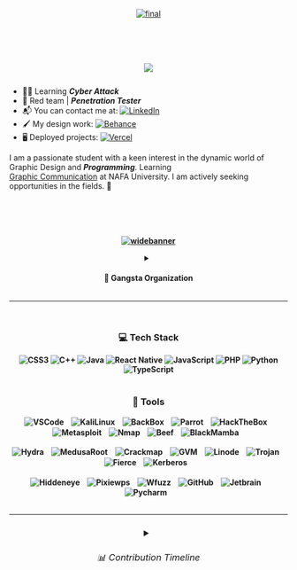 <div align="center">
    
[![final](https://github.com/Sulaimannabdul/Sulaimannabdul/assets/151133481/5358f0ca-3f26-4a48-a9be-24464218dfbe)](https://csrc.nist.gov/Topics/Security-and-Privacy/security-programs-and-operations)</div>
<img src="https://www.animatedimages.org/data/media/562/animated-line-image-0111.gif" width="1000" height="5" />

<h1 align="center">
<img src="https://readme-typing-svg.herokuapp.com/?font=CascadiaCode&size=35&center=true&vCenter=true&width=500&height=70&duration=4000&lines=Hi+There!👾+;+Welcome+to+my+Github!;" />
</h1>

- 🥷🏿 Learning ***Cyber Attack***
- 🚩 Red team | ***Penetration Tester***
- 📬 You can contact me at: [![LinkedIn](https://img.shields.io/badge/LinkedIn-%230077B5.svg?logo=linkedin&logoColor=white)](https://www.linkedin.com/in/sulaiman-aziz/)
- 🖌️ My design work: [![Behance](https://img.shields.io/badge/Behance-1769ff?logo=behance&logoColor=white)](https://www.behance.net/SulaimanAbdul)
- 🖥️ Deployed projects: [![Vercel](https://vercelbadge.vercel.app/api/datejer/vercel-badge)](https://vercel.com/sulaimannabduls-projects)

I am a passionate student with a keen interest in the dynamic world of Graphic Design and ***Programming***.
Learning </br>
[Graphic Communication](https://www.nafa.edu.sg/programmes/diploma-in-graphic-communication) at NAFA University. I am actively seeking opportunities in the fields. 🚀

<img src="https://www.animatedimages.org/data/media/562/animated-line-image-0111.gif" width="1000" height="5" />

<h4 align="center"><br>
    
[![widebanner](https://github.com/Sulaimannabdul/Sulaimannabdul/assets/151133481/f5c87aa6-0e5e-4c84-b471-d38c0d8470b4)](https://www.wired.com/story/cybersecurity-marginalized-communities-problem/)
<details>
<summary><h4> 🦈 Gangsta Organization </h4></summary>
<div>

![wallpaper](https://github.com/Sulaimannabdul/Sulaimannabdul/assets/151133481/107201f8-d35f-4b73-b3da-92b999947cd3)
</div>

![wallpaper](https://github.com/Sulaimannabdul/Sulaimannabdul/assets/151133481/2d187324-1db4-4978-9738-f5cd6a52b529)
</div>
  <img src='GangstaIntro.gif' class='responsive-image'/>
</div>
</details><hr><br>
<div align="center">
    
### 💻 Tech Stack
![CSS3](https://img.shields.io/badge/css3-%231572B6.svg?style=for-the-badge&logo=css3&logoColor=white) 
![C++](https://img.shields.io/badge/c++-%2300599C.svg?style=for-the-badge&logo=c%2B%2B&logoColor=white) 
![Java](https://img.shields.io/badge/java-%23ED8B00.svg?style=for-the-badge&logo=openjdk&logoColor=white) 
![React Native](https://img.shields.io/badge/react_native-%2320232a.svg?style=for-the-badge&logo=react&logoColor=%2361DAFB)
![JavaScript](https://img.shields.io/badge/javascript-%23323330.svg?style=for-the-badge&logo=javascript&logoColor=%23F7DF1E) 
![PHP](https://img.shields.io/badge/php-%23777BB4.svg?style=for-the-badge&logo=php&logoColor=white) 
![Python](https://img.shields.io/badge/python-3670A0?style=for-the-badge&logo=python&logoColor=ffdd54) 
![TypeScript](https://img.shields.io/badge/typescript-%23007ACC.svg?style=for-the-badge&logo=typescript&logoColor=white)
<br><br>

<div align="center">

### 🧰 Tools

<img align="center" alt="VSCode" width="30px" style="padding-right:10px;" src="https://uxwing.com/wp-content/themes/uxwing/download/brands-and-social-media/visual-studio-code-icon.png" />
<img align="center" alt="KaliLinux" width="30px" style="padding-right:10px;" src="https://seeklogo.com/images/K/kali-linux-logo-AED181186E-seeklogo.com.png" />
<img align="center" alt="BackBox" width="30px" style="padding-right:10px;" src="https://freepngimg.com/thumb/gnome/59140-backbox-operating-systems-linux-distribution-mint.png" />
<img align="center" alt="Parrot" width="30px" style="padding-right:10px;" src="https://jessehirsh.com/content/images/size/w960/2020/08/Parrot_Logo.png" />
<img align="center" alt="HackTheBox" width="30px" style="padding-right:10px;" src="https://static-00.iconduck.com/assets.00/hack-the-box-icon-512x512-pokr8xc5.png" />
<img align="center" alt="Metasploit" width="30px" style="padding-right:10px;" src="https://www.kali.org/tools/metasploit-framework/images/metasploit-framework-logo.svg" />
<img align="center" alt="Nmap" width="30px" style="padding-right:10px;" src="https://nmap.org/images/nmap-logo-256x256.png" />
<img align="center" alt="Beef" width="31px" style="padding-right:10px;" src="https://github.com/Sulaimannabdul/Sulaimannabdul/assets/151133481/7a49a4a2-b646-41f9-bc92-1c378a4e357a" />
<img align="center" alt="BlackMamba" width="30px" style="padding-right:10px;" src="https://miro.medium.com/v2/resize:fit:1122/1*_pc0k3ZBgaIWgAFLM2EoVw.png" /><br><br>
<img align="center" alt="Hydra" width="33px" style="padding-right:10px;" src="https://www.kali.org/tools/hydra/images/hydra-logo.svg" />
<img align="center" alt="MedusaRoot" width="32px" style="padding-right:10px;" src="https://www.kali.org/tools/medusa/images/medusa-logo.svg" />
<img align="center" alt="Crackmap" width="32px" style="padding-right:10px;" src="https://www.kali.org/tools/crackmapexec/images/crackmapexec-logo.svg" />
<img align="center" alt="GVM" width="32px" style="padding-right:10px;" src="https://www.kali.org/tools/gvm/images/gvm-logo.svg" />
<img align="center" alt="Linode" width="26px" style="padding-right:10px;" src="https://seeklogo.com/images/L/linode-logo-0B22204438-seeklogo.com.png" />
<img align="center" alt="Trojan" width="26px" style="padding-right:10px;" src="https://seeklogo.com/images/T/Trojans-logo-9022C64088-seeklogo.com.png" />
<img align="center" alt="Fierce" width="32px" style="padding-right:10px;" src="https://www.kali.org/tools/fierce/images/fierce-logo.svg" />
<img align="center" alt="Kerberos" width="32px" style="padding-right:10px;" src="https://images.ctfassets.net/5owu3y35gz1g/6WRxehYWOAoadFucK9Wv9J/df264ff6f8559c85bb4fc69ce8f24b5c/Hades_About_Image_01.png" /><br><br>
<img align="center" alt="Hiddeneye" width="30px" style="padding-right:10px;" src="https://tinyurl.com/hiddeneyeproject" />
<img align="center" alt="Pixiewps" width="30px" style="padding-right:10px;" src="https://www.kali.org/tools/pixiewps/images/pixiewps-logo.svg" />
<img align="center" alt="Wfuzz" width="33px" style="padding-right:10px;" src="https://www.kali.org/tools/wfuzz/images/wfuzz-logo.svg" />
<img align="center" alt="GitHub" width="30px" style="padding-right:10px;" src="https://cdn.iconscout.com/icon/free/png-512/free-github-159-721954.png?f=webp&w=512" />
<img align="center" alt="Jetbrain" width="30px" style="padding-right:10px;" src="https://resources.jetbrains.com/storage/products/company/brand/logos/jb_beam.png" />
<img align="center" alt="Pycharm" width="30px" style="padding-right:10px;" src="https://www.cdnlogo.com/logos/p/15/pycharm.svg" />
</div>
<br>

<div align="center">
<hr>

<h3><details>
<summary> <h6> 📊 Contribution Timeline </h6></summary>
<br> 
<tr>
<p align="center">  
<img width="140" src="https://github-readme-stats.vercel.app/api/top-langs/?username=Sulaimannabdul&theme=dark&hide_border=false&include_all_commits=false&count_private=false&layout=compact">
<img width="463" src="https://user-images.githubusercontent.com/8161064/288417332-408705a4-ae9c-47fe-af1a-9fb08555f526.png">
</p>
<td align="center">
<img src="https://github.com/Sulaimannabdul/Sulaimannabdul/blob/main/metrics.plugin.isocalendar.svg" />
</td>
</tr>
<br><br>
<img src="https://github-readme-activity-graph.vercel.app/graph?username=Sulaimannabdul&theme=react-dark&area=true&hide_border=true" />
</div>
<div align="left">
</details>
<img src="https://www.animatedimages.org/data/media/562/animated-line-image-0111.gif" width="1000" height="5" />
